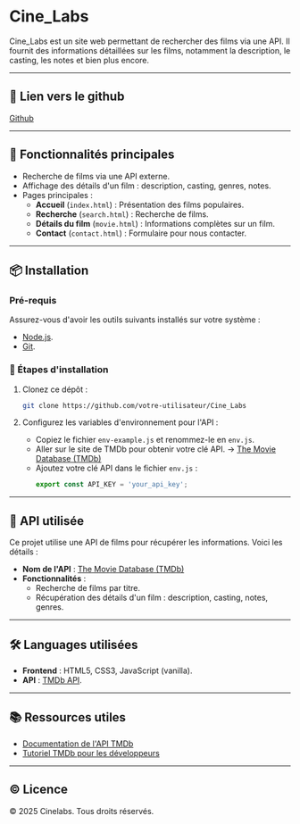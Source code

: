
# Cine_Labs

Cine_Labs est un site web permettant de rechercher des films via une API. Il fournit des informations détaillées sur les films, notamment la description, le casting, les notes et bien plus encore. 

---

## 📝 Lien vers le github

[Github](https://github.com/Opollo52/Cine_Labs)

---

## 🚀 Fonctionnalités principales

- Recherche de films via une API externe.
- Affichage des détails d'un film : description, casting, genres, notes.
- Pages principales :
  - **Accueil** (`index.html`) : Présentation des films populaires.
  - **Recherche** (`search.html`) : Recherche de films.
  - **Détails du film** (`movie.html`) : Informations complètes sur un film.
  - **Contact** (`contact.html`) : Formulaire pour nous contacter.

---

## 📦 Installation

### Pré-requis

Assurez-vous d'avoir les outils suivants installés sur votre système :

- [Node.js](https://nodejs.org/).
- [Git](https://git-scm.com/).

### 🔧 Étapes d'installation

1. Clonez ce dépôt :
   ```bash
   git clone https://github.com/votre-utilisateur/Cine_Labs
   ```

2. Configurez les variables d'environnement pour l'API :
   - Copiez le fichier `env-example.js` et renommez-le en `env.js`.
   - Aller sur le site de TMDb pour obtenir votre clé API. -> [The Movie Database (TMDb)](https://www.themoviedb.org/?language=fr)
   - Ajoutez votre clé API dans le fichier `env.js` :
     ```javascript
     export const API_KEY = 'your_api_key';
     ```

---

## 🔗 API utilisée

Ce projet utilise une API de films pour récupérer les informations. Voici les détails :

- **Nom de l'API** : [The Movie Database (TMDb)](https://www.themoviedb.org/)
- **Fonctionnalités** :
  - Recherche de films par titre.
  - Récupération des détails d'un film : description, casting, notes, genres.

---

## 🛠️ Languages utilisées

- **Frontend** : HTML5, CSS3, JavaScript (vanilla).
- **API** : [TMDb API](https://www.themoviedb.org/documentation/api).

---

## 📚 Ressources utiles

- [Documentation de l'API TMDb](https://www.themoviedb.org/documentation/api)
- [Tutoriel TMDb pour les développeurs](https://developers.themoviedb.org/3/getting-started/introduction)

---

## © Licence

© 2025 Cinelabs. Tous droits réservés.
